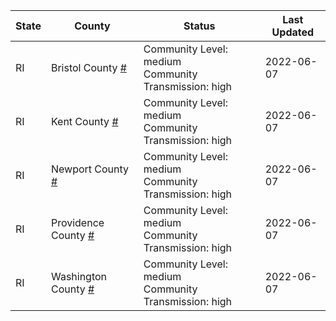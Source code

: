 State | County | Status | Last Updated
--- | --- | --- | --- 
RI | Bristol County <a href="#bristol_county">#</a> | <a name="bristol_county"></a>Community Level: medium<br/>Community Transmission: high | 2022-06-07
RI | Kent County <a href="#kent_county">#</a> | <a name="kent_county"></a>Community Level: medium<br/>Community Transmission: high | 2022-06-07
RI | Newport County <a href="#newport_county">#</a> | <a name="newport_county"></a>Community Level: medium<br/>Community Transmission: high | 2022-06-07
RI | Providence County <a href="#providence_county">#</a> | <a name="providence_county"></a>Community Level: medium<br/>Community Transmission: high | 2022-06-07
RI | Washington County <a href="#washington_county">#</a> | <a name="washington_county"></a>Community Level: medium<br/>Community Transmission: high | 2022-06-07

